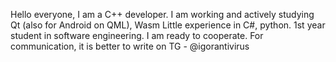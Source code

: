 Hello everyone, I am a C++ developer. I am working and actively studying Qt (also for Android on QML), Wasm
Little experience in C#, python.
1st year student in software engineering.
I am ready to cooperate. 
For communication, it is better to write on TG - @igorantivirus

